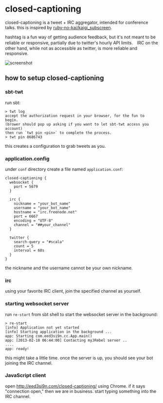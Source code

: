 closed-captioning
=================

closed-captioning is a tweet + IRC aggregator, intended for conference talks. this is inspired by [ruby-no-kai/kaigi_subscreen](https://github.com/ruby-no-kai/kaigi_subscreen).

hashtag is a fun way of getting audience feedback, but it's not meant to be reliable or responsive, partially due to twitter's hourly API limits.　IRC on the other hand, while not as accessible as twitter, is more reliable and responsive.

![screenshot](https://raw.github.com/eed3si9n/closed-captioning/master/screenshot.png)

how to setup closed-captioning
------------------------------

### sbt-twt

run sbt:

    > twt log
    accept the authorization request in your browser, for the fun to begin.
    (brower should pop up asking if you want to let sbt-twt access you account)
    then run `twt pin <pin>` to complete the process.
    > twt pin 8686743

this creates a configuration to grab tweets as you.

### application.config

under `conf` directory create a file named `application.conf`:

```
closed-captioning {
  websocket {
    port = 5679
  }

  irc {
    nickname = "your_bot_name"
    username = "your_bot_name"
    hostname = "irc.freenode.net"
    port = 6667
    encoding = "UTF-8"
    channel = "##your_channel"
  }

  twitter {
    search-query = "#scala"
    count = 5
    interval = 60s
  }
}
```

the nickname and the username cannot be your own nickname.

### irc

using your favorite IRC client, join the specified channel as yourself.

### starting websocket server

run `re-start` from sbt shell to start the websocket server in the background:

    > re-start
    [info] Application not yet started
    [info] Starting application in the background ...
    app: Starting com.eed3si9n.cc.App.main()
    app: [2013-02-18 06:44:00] Contacting myJRebel server ..
    ....
    app: ready!

this might take a little time. once the server is up, you should see your bot joining the IRC channel.

### JavaScript client

open http://eed3si9n.com/closed-captioning/ using Chrome.
if it says "connection open," then we are in business.
start typing something into the IRC channel.

